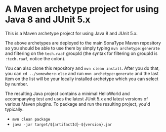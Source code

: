 # A Maven archetype project for using Java 8 and JUnit 5.x

This is a Maven archetype project for using Java 8 and JUnit 5.x.

The above archetypes are deployed to the main SonaType Maven repository so you should be able to use them by simply typing `mvn archetype:generate` and filtering on the `tech.raaf` groupId (the syntax for filtering on groupId is `:tech.raaf`, notice the colon).

You can also clone this repository and `mvn clean install`. After you do that, you can `cd ../somewhere-else` and run `mvn archetype:generate` and the last item on the list will be your locally installed archetype which you can select by number.

The resulting Java project contains a minimal HelloWorld and accompanying test and uses the latest JUnit 5.x and latest versions of various Maven plugins. To package and run the resulting project, you'd typically:

 * `mvn clean package`
 * `java -jar target/${artifactId}-${version}.jar`
